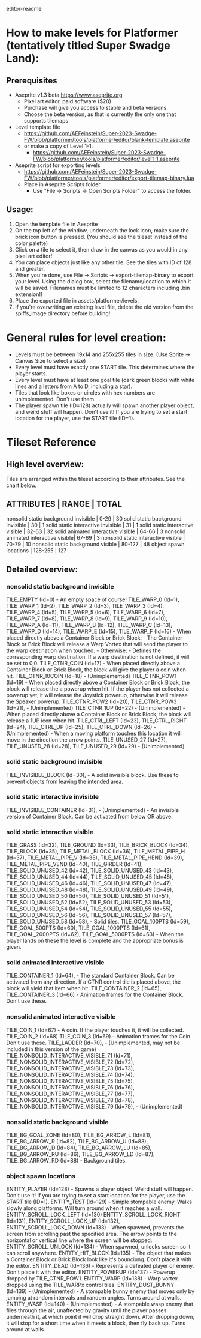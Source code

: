 editor-readme

# How to make levels for Platformer (tentatively titled Super Swadge Land):

## Prerequisites
- Aseprite v1.3 beta https://www.aseprite.org
    - Pixel art editor, paid software ($20)
    - Purchase will give you access to stable and beta versions
    - Choose the beta version, as that is currently the only one that supports tilemaps
- Level template file
    - https://github.com/AEFeinstein/Super-2023-Swadge-FW/blob/platformer/tools/platformer/editor/blank-template.aseprite
    - or make a copy of Level 1-1:
        - https://github.com/AEFeinstein/Super-2023-Swadge-FW/blob/platformer/tools/platformer/editor/level1-1.aseprite
- Aseprite script for exporting levels
    - https://github.com/AEFeinstein/Super-2023-Swadge-FW/blob/platformer/tools/platformer/editor/export-tilemap-binary.lua
    - Place in Aseprite Scripts folder
        - Use "File -> Scripts -> Open Scripts Folder" to access the folder.

## Usage:
1. Open the template file in Aesprite
2. On the top left of the window, underneath the lock icon, make sure the brick icon button is pressed. (You should see the tileset instead of the color palette)
3. Click on a tile to select it, then draw in the canvas as you would in any pixel art editor!
4. You can place objects just like any other tile. See the tiles with ID of 128 and greater.
5. When you're done, use File -> Scripts -> export-tilemap-binary to export your level. Using the dialog box, select the filename/location to which it will be saved. Filenames must be limited to 12 characters including .bin extension!!
6. Place the exported file in assets/platformer/levels.
7. If you're overwriting an existing level file, delete the old version from the spiffs_image directory before building!

# General rules for level creation:
- Levels must be between 19x14 and 255x255 tiles in size. (Use Sprite -> Canvas Size to select a size)
- Every level must have exactly one START tile. This determines where the player starts.
- Every level must have at least one goal tile (dark green blocks with white lines and a letters from A to D, including a star).
- Tiles that look like boxes or circles with hex numbers are unimplemented. Don't use them.
- The player spawn tile (ID=128) actually will spawn another player object, and weird stuff will happen. Don't use it! If you are trying to set a start location for the player, use the START tile (ID=1).

# Tileset Reference

## High level overview:

Tiles are arranged within the tileset according to their attributes.
See the chart below.

ATTRIBUTES                           |  RANGE       |  TOTAL
------------------------------------------------------------------------
nonsolid static background invisible | 0-29         | 30
solid static background invisible    | 30           | 1
solid static interactive invisible   | 31           | 1
solid static interactive visible     | 32-63        | 32
solid animated interactive visible   | 64-66        | 3
nonsolid animated interactive visible| 67-69        | 3
nonsolid static interactive visible  | 70-79        | 10
nonsolid static background visible   | 80-127       | 48
object spawn locations               | 128-255      | 127

## Detailed overview:

### nonsolid static background invisible

TILE_EMPTY (Id=0)
    - An empty space of course!
TILE_WARP_0 (Id=1),
TILE_WARP_1 (Id=2),
TILE_WARP_2 (Id=3),
TILE_WARP_3 (Id=4),
TILE_WARP_4 (Id=5),
TILE_WARP_5 (Id=6),
TILE_WARP_6 (Id=7),
TILE_WARP_7 (Id=8),
TILE_WARP_8 (Id=9),
TILE_WARP_9 (Id=10),
TILE_WARP_A (Id=11),
TILE_WARP_B (Id=12),
TILE_WARP_C (Id=13),
TILE_WARP_D (Id=14),
TILE_WARP_E (Id=15),
TILE_WARP_F (Id=16)
    - When placed directly above a Container Block or Brick Block:
        - The Container Block or Brick Block will release a Warp Vortex that will
        send the player to the warp destination when touched.
    - Otherwise:
        - Defines the corresponding warp destination. If a warp destination is not defined, it will be set to 0,0.
TILE_CTNR_COIN (Id=17)
    - When placed directly above a Container Block or Brick Block, the block will give the player a coin when hit.
TILE_CTNR_10COIN (Id=18)
    - (Unimplemented)
TILE_CTNR_POW1 (Id=19)
    - When placed directly above a Container Block or Brick Block, the block will release the a powerup when hit. If the player has not collected a powerup yet, it will release the Joystick powerup, otherwise it will release the Speaker powerup.
TILE_CTNR_POW2 (Id=20),
TILE_CTNR_POW3 (Id=21),
    - (Unimplemented)
TILE_CTNR_1UP (Id=22)
    - (Unimplemented)
      - When placed directly above a Container Block or Brick Block, the block will release a 1UP icon when hit.
TILE_CTRL_LEFT (Id=23),
TILE_CTRL_RIGHT (Id=24),
TILE_CTRL_UP (Id=25),
TILE_CTRL_DOWN (Id=26)
    - (Unimplemented)
    - When a moving platform touches this location it will move in the direction the arrow points.
TILE_UNUSED_27 (Id=27),
TILE_UNUSED_28 (Id=28),
TILE_UNUSED_29 (Id=29)
    - (Unimplemented)


### solid static background invisible 

TILE_INVISIBLE_BLOCK (Id=30),
    - A solid invisible block. Use these to prevent objects from leaving the intended area.

### solid static interactive invisible

TILE_INVISIBLE_CONTAINER (Id=31),
    - (Unimplemented)
    - An invisible version of Container Block. Can be activated from below OR above.


### solid static interactive visible  

TILE_GRASS (Id=32),
TILE_GROUND (Id=33),
TILE_BRICK_BLOCK (Id=34),
TILE_BLOCK (Id=35),
TILE_METAL_BLOCK (Id=36),
TILE_METAL_PIPE_H (Id=37),
TILE_METAL_PIPE_V (Id=38),
TILE_METAL_PIPE_HEND (Id=39),
TILE_METAL_PIPE_VEND (Id=40),
TILE_GIRDER (Id=41),
TILE_SOLID_UNUSED_42 (Id=42),
TILE_SOLID_UNUSED_43 (Id=43),
TILE_SOLID_UNUSED_44 (Id=44),
TILE_SOLID_UNUSED_45 (Id=45),
TILE_SOLID_UNUSED_46 (Id=46),
TILE_SOLID_UNUSED_47 (Id=47),
TILE_SOLID_UNUSED_48 (Id=48),
TILE_SOLID_UNUSED_49 (Id=49),
TILE_SOLID_UNUSED_50 (Id=50),
TILE_SOLID_UNUSED_51 (Id=51),
TILE_SOLID_UNUSED_52 (Id=52),
TILE_SOLID_UNUSED_53 (Id=53),
TILE_SOLID_UNUSED_54 (Id=54),
TILE_SOLID_UNUSED_55 (Id=55),
TILE_SOLID_UNUSED_56 (Id=56),
TILE_SOLID_UNUSED_57 (Id=57),
TILE_SOLID_UNUSED_58 (Id=58),
    - Solid tiles.
TILE_GOAL_100PTS (Id=59),
TILE_GOAL_500PTS (Id=60),
TILE_GOAL_1000PTS (Id=61),
TILE_GOAL_2000PTS (Id=62),
TILE_GOAL_5000PTS (Id=63)
    - When the player lands on these the level is complete and the appropriate bonus is given.


### solid animated interactive visible

TILE_CONTAINER_1 (Id=64),
    - The standard Container Block. Can be activated from any direction. If a CTNR control tile is placed above, the block will yield that item when hit.
TILE_CONTAINER_2 (Id=65),
TILE_CONTAINER_3 (Id=66)
    - Animation frames for the Container Block. Don't use these.


### nonsolid animated interactive visible

TILE_COIN_1 (Id=67)
    - A coin. If the player touches it, it will be collected.
TILE_COIN_2 (Id=68)
TILE_COIN_3 (Id=69)
    - Animation frames for the Coin. Don't use these.
TILE_LADDER (Id=70),
    - (Unimplemented, may not be included in this version of the game)
TILE_NONSOLID_INTERACTIVE_VISIBLE_71 (Id=71),
TILE_NONSOLID_INTERACTIVE_VISIBLE_72 (Id=72),
TILE_NONSOLID_INTERACTIVE_VISIBLE_73 (Id=73),
TILE_NONSOLID_INTERACTIVE_VISIBLE_74 (Id=74),
TILE_NONSOLID_INTERACTIVE_VISIBLE_75 (Id=75),
TILE_NONSOLID_INTERACTIVE_VISIBLE_76 (Id=76),
TILE_NONSOLID_INTERACTIVE_VISIBLE_77 (Id=77),
TILE_NONSOLID_INTERACTIVE_VISIBLE_78 (Id=78),
TILE_NONSOLID_INTERACTIVE_VISIBLE_79 (Id=79),
    - (Unimplemented)

### nonsolid static background visible

TILE_BG_GOAL_ZONE (Id=80),
TILE_BG_ARROW_L (Id=81),
TILE_BG_ARROW_R (Id=82),
TILE_BG_ARROW_U (Id=83),
TILE_BG_ARROW_D (Id=84),
TILE_BG_ARROW_LU (Id=85),
TILE_BG_ARROW_RU (Id=86),
TILE_BG_ARROW_LD (Id=87),
TILE_BG_ARROW_RD (Id=88)
    - Background tiles.


### object spawn locations

ENTITY_PLAYER (Id=128)
    - Spawns a player object. Weird stuff will happen. Don't use it! If you are trying to set a start location for the player, use the START tile (ID=1).
 ENTITY_TEST (Id=129)
    - Simple stompable enemy. Walks slowly along platforms. Will turn around when it reaches a wall.
ENTITY_SCROLL_LOCK_LEFT (Id=130)
ENTITY_SCROLL_LOCK_RIGHT (Id=131),
ENTITY_SCROLL_LOCK_UP (Id=132),
ENTITY_SCROLL_LOCK_DOWN (Id=133)
    - When spawned, prevents the screen from scrolling past the specified area. The arrow points to the horizontal or vertical line where the screen will be stopped.
ENTITY_SCROLL_UNLOCK (Id=134)
    - When spawned, unlocks screen so it can scroll anywhere.
ENTITY_HIT_BLOCK (Id=135)
    - The object that makes a Container Block or Brick Block look like it's bounciung. Don't place it with the editor. 
ENTITY_DEAD (Id=136)
    - Represents a defeated player or enemy. Don't place it with the editor.
ENTITY_POWERUP (Id=137)
    - Powerup dropped by TILE_CTNR_POW1.
ENTITY_WARP (Id=138)
    - Warp vortex dropped using the TILE_WARPx control tiles.
ENTITY_DUST_BUNNY (Id=139)
    - (Unimplemented)
    - A stompable bunny enemy that moves only by jumping at random intervals and random angles. Turns around at walls.
ENTITY_WASP (Id=140)
    - (Unimplemented)
    - A stompable wasp enemy that flies through the air, unaffected by gravity until the player passes underneath it, at which point it will drop straight down. After dropping down, it will stop for a short time when it meets a block, then fly back up. Turns around at walls.
